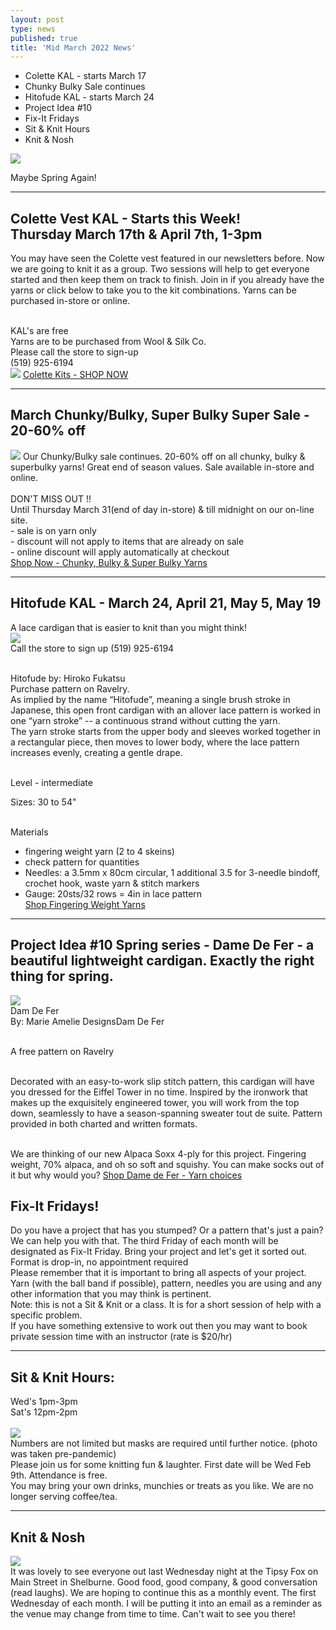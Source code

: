 ```yaml
---
layout: post
type: news
published: true
title: 'Mid March 2022 News'
---
```


- Colette KAL - starts March 17
- Chunky Bulky Sale continues
- Hitofude KAL - starts March 24
- Project Idea #10
- Fix-It Fridays
- Sit & Knit Hours
- Knit & Nosh

<img src="/img/spring.jpg">

Maybe Spring Again!
<hr />
<h2>Colette Vest KAL - Starts this Week!<br />
Thursday March 17th & April 7th, 1-3pm</h2>

You may have seen the Colette vest featured in our newsletters before. Now we are going to knit it as a group. Two sessions will help to get everyone started and then keep them on track to finish. Join in if you already have the yarns or click below to take you to the kit combinations. Yarns can be purchased in-store or online.<br /><br />

KAL's are free<br />
Yarns are to be purchased from Wool & Silk Co.<br />
Please call the store to sign-up<br />
(519) 925-6194<br />
<img src="/img/collette_vest.jpg">
<a href="https://www.woolandsilkcoshop.com/products/colette-kit-b?_pos=2&_sid=16d650984&_ss=r&omnisendContactID=62262718c3dbed0021bd8bca&utm_campaign=campaign%3A+KAL%27s%2C+Project+%2310%2C+Fix+it+Fridays+%28622b8bb9d92f11002184d9e8%29&utm_medium=email&utm_source=omnisend">Colette Kits - SHOP NOW</a>
<hr />
<h2>March Chunky/Bulky, Super Bulky Super Sale - 20-60% off</h2>
<img src="/img/chunky_bulky.jpg">
Our Chunky/Bulky sale continues. 20-60% off on all chunky, bulky & superbulky yarns! Great end of season values. Sale available in-store and online.<br /><br />
DON'T MISS OUT !!<br />
Until Thursday March 31(end of day in-store) & till midnight on our
on-line site.<br />
- sale is on yarn only<br />
- discount will not apply to items that are already on sale<br />
- online discount will apply automatically at checkout<br />
<a href="https://www.woolandsilkcoshop.com/search?omnisendContactID=62262718c3dbed0021bd8bca&q=chunky&utm_campaign=campaign%3A+KAL%27s%2C+Project+%2310%2C+Fix+it+Fridays+%28622b8bb9d92f11002184d9e8%29&utm_medium=email&utm_source=omnisend">Shop Now - Chunky, Bulky & Super Bulky Yarns</a>
<hr />
<h2>Hitofude KAL - March 24, April 21, May 5, May 19</h2>

A lace cardigan that is easier to knit than you might think!<br />
<img src="/img/hitofude.jpg"><br />
Call the store to sign up (519) 925-6194<br /><br />
 
Hitofude by:  Hiroko Fukatsu<br />
Purchase pattern on Ravelry.  <br />
As implied by the name “Hitofude”, meaning a single brush stroke in Japanese, this open front cardigan with an allover lace pattern is worked in one “yarn stroke” -- a continuous strand without cutting the yarn.<br />
The yarn stroke starts from the upper body and sleeves worked together in a rectangular piece, then moves to lower body, where the lace pattern increases evenly, creating a gentle drape.<br /><br />

Level - intermediate<br />

Sizes:  30 to 54"<br /><br />

Materials<br />
- fingering weight yarn (2 to 4 skeins)<br />
- check pattern for quantities<br />
 - Needles:  a 3.5mm x 80cm circular, 1 additional 3.5 for 3-needle bindoff,
   crochet hook, waste yarn & stitch markers<br />
- Gauge:  20sts/32 rows = 4in
   in lace pattern<br />
<a href="https://www.woolandsilkcoshop.com/search?omnisendContactID=62262718c3dbed0021bd8bca&q=fingering&utm_campaign=campaign%3A+KAL%27s%2C+Project+%2310%2C+Fix+it+Fridays+%28622b8bb9d92f11002184d9e8%29&utm_medium=email&utm_source=omnisend">Shop Fingering Weight Yarns</a><br />
<hr />
<h2>Project Idea #10 Spring series - Dame De Fer - a beautiful lightweight cardigan. Exactly the right thing for spring.</h2>
 <img src="/img/dam_de_fer.jpg"><br />
Dam De Fer<br />
By: Marie Amelie DesignsDam De Fer<br /><br />

A free pattern on Ravelry<br /><br />

Decorated with an easy-to-work slip stitch pattern, this cardigan will have you dressed for the Eiffel Tower in no time. Inspired by the ironwork that makes up the exquisitely engineered tower, you will work from the top down, seamlessly to have a season-spanning sweater tout de suite. Pattern provided in both charted and written formats.<br /><br />

We are thinking of our new Alpaca Soxx 4-ply for this project. Fingering weight, 70% alpaca, and oh so soft and squishy. You can make socks out of it but why would you?
<a href="https://www.woolandsilkcoshop.com/products/alpaca-soxx-cashmere-4-ply?_pos=1&_sid=eb213dbcc&_ss=r&omnisendContactID=62262718c3dbed0021bd8bca&utm_campaign=campaign%3A+KAL%27s%2C+Project+%2310%2C+Fix+it+Fridays+%28622b8bb9d92f11002184d9e8%29&utm_medium=email&utm_source=omnisend">Shop Dame de Fer - Yarn choices</a><br />
<h2>Fix-It Fridays!</h2>
Do you have a project that has you stumped? Or a pattern that's just a pain? We can help you with that. The third Friday of each month will be designated as Fix-It Friday. Bring your project and let's get it sorted out.<br />
Format is drop-in, no appointment required<br />
Please remember that it is important to bring all aspects of your project. Yarn (with the ball band if possible), pattern, needles you are using and any other information that you may think is pertinent.<br />
Note: this is not a Sit & Knit or a class. It is for a short session of help with a specific problem.<br />
If you have something extensive to work out then you may want to book private session time with an instructor (rate is $20/hr)<br />
 <hr />

<h2>Sit & Knit Hours:</h2>
Wed's  1pm-3pm<br />
Sat's    12pm-2pm<br /><br />
 <img src="/img/sit_knit.jpg"><br />
Numbers are not limited but masks are required until further notice. (photo was taken pre-pandemic)<br />
Please join us for some knitting fun & laughter. First date will be Wed Feb 9th. Attendance is free.<br />
You may bring your own drinks, munchies or treats as you like. We are no longer serving coffee/tea.<br />
 
<hr />
<h2>Knit & Nosh</h2>
         <img src="/img/knit_nosh.jpg"><br />                     
It was lovely to see everyone out last Wednesday night at the Tipsy Fox on Main Street in Shelburne. Good food, good company, & good conversation (read laughs). We are hoping to continue this as a monthly event. The first Wednesday of each month. I will be putting it into an email as a reminder as the venue may change from time to time.
Can't wait to see you there!
